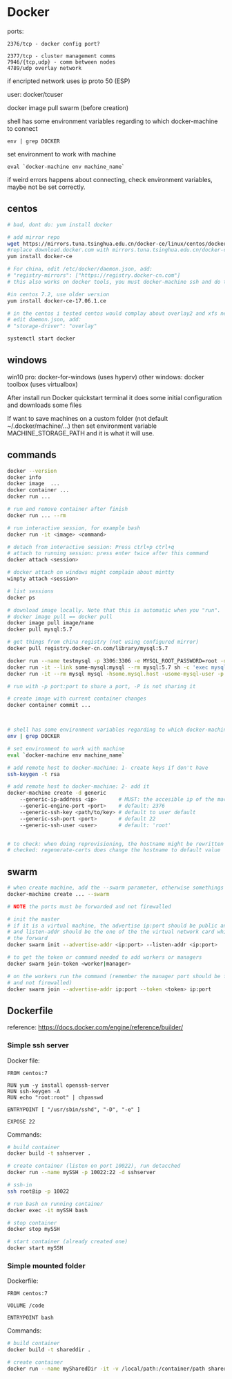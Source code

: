 # Docker

ports:

    2376/tcp - docker config port?

    2377/tcp - cluster management comms
    7946/{tcp,udp} - comm between nodes
    4789/udp overlay network

if encripted network uses ip proto 50 (ESP)

user: docker/tcuser

docker image pull swarm (before creation)

shell has some environment variables regarding to which docker-machine to connect

    env | grep DOCKER

set environment to work with machine

    eval `docker-machine env machine_name`

if weird errors happens about connecting, check environment variables, maybe not
be set correctly.

## centos

```sh
# bad, dont do: yum install docker

# add mirror repo
wget https://mirrors.tuna.tsinghua.edu.cn/docker-ce/linux/centos/docker-ce.repo
#replace download.docker.com with mirrors.tuna.tsinghua.edu.cn/docker-ce
yum install docker-ce

# For china, edit /etc/docker/daemon.json, add:
# "registry-mirrors": ["https://registry.docker-cn.com"]
# this also works on docker tools, you must docker-machine ssh and do there

#in centos 7.2, use older version
yum install docker-ce-17.06.1.ce

# in the centos i tested centos would complay about overlay2 and xfs needing to reformat
# edit daemon.json, add:
# "storage-driver": "overlay"

systemctl start docker
```

## windows

win10 pro: docker-for-windows (uses hyperv)
other windows: docker toolbox (uses virtualbox)

After install run Docker quickstart terminal it does some initial configuration
and downloads some files

If want to save machines on a custom folder (not default ~/.docker/machine/...)
then set environment variable MACHINE_STORAGE_PATH and it is what it will use.

## commands

```sh
docker --version
docker info
docker image  ...
docker container ...
docker run ...

# run and remove container after finish
docker run ... --rm

# run interactive session, for example bash
docker run -it <image> <command>

# detach from interactive session: Press ctrl+p ctrl+q
# attach to running session: press enter twice after this command
docker attach <session>

# docker attach on windows might complain about mintty
winpty attach <session>

# list sessions
docker ps

# download image locally. Note that this is automatic when you "run".
# docker image pull == docker pull
docker image pull image/name
docker pull mysql:5.7

# get things from china registry (not using configured mirror)
docker pull registry.docker-cn.com/library/mysql:5.7

docker run --name testmysql -p 3306:3306 -e MYSQL_ROOT_PASSWORD=root -d mysql:5.7
docker run -it --link some-mysql:mysql --rm mysql:5.7 sh -c 'exec mysql -h"$MYSQL_PORT_3306_TCP_ADDR" -P"$MYSQL_PORT_3306_TCP_PORT" -uroot -p"$MYSQL_ENV_MYSQL_ROOT_PASSWORD"'
docker run -it --rm mysql mysql -hsome.mysql.host -usome-mysql-user -p

# run with -p port:port to share a port, -P is not sharing it

# create image with current container changes
docker container commit ...



# shell has some environment variables regarding to which docker-machine to connect
env | grep DOCKER

# set environment to work with machine
eval `docker-machine env machine_name`

# add remote host to docker-machine: 1- create keys if don't have
ssh-keygen -t rsa

# add remote host to docker-machine: 2- add it
docker-machine create -d generic
    --generic-ip-address <ip>       # MUST: the accesible ip of the machine
    --generic-engine-port <port>    # default: 2376
    --generic-ssh-key <path/to/key> # default to user default
    --generic-ssh-port <port>       # default 22
    --generic-ssh-user <user>       # default: 'root'


# to check: when doing reprovisioning, the hostname might be rewritten
# checked: regenerate-certs does change the hostname to default value
```

## swarm

```sh
# when create machine, add the --swarm parameter, otherwise somethings might fail
docker-machine create ... --swarm

# NOTE the ports must be forwarded and not firewalled

# init the master
# if it is a virtual machine, the advertise ip:port should be public and forwarded
# and listen-addr should be the one of the the virtual network card which receives
# the forward
docker swarm init --advertise-addr <ip:port> --listen-addr <ip:port>

# to get the token or command needed to add workers or managers
docker swarm join-token <worker|manager>

# on the workers run the command (remember the manager port should be forwarded
# and not firewalled)
docker swarm join --advertise-addr ip:port --token <token> ip:port
```

## Dockerfile

reference: https://docs.docker.com/engine/reference/builder/

### Simple ssh server

Docker file:
```
FROM centos:7

RUN yum -y install openssh-server
RUN ssh-keygen -A
RUN echo "root:root" | chpasswd

ENTRYPOINT [ "/usr/sbin/sshd", "-D", "-e" ] 

EXPOSE 22
```

Commands:
```sh
# build container
docker build -t sshserver .

# create container (listen on port 10022), run detacched
docker run --name mySSH -p 10022:22 -d sshserver

# ssh-in
ssh root@ip -p 10022

# run bash on running container
docker exec -it mySSH bash

# stop container
docker stop mySSH

# start container (already created one)
docker start mySSH
```

### Simple mounted folder

Dockerfile:
```
FROM centos:7

VOLUME /code

ENTRYPOINT bash
```

Commands:
```sh
# build container
docker build -t shareddir .

# create container
docker run --name mySharedDir -it -v /local/path:/container/path shareddir

```